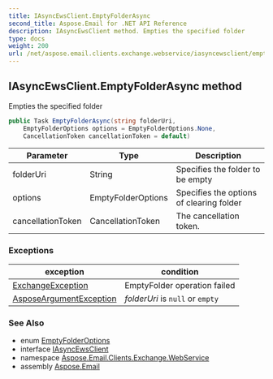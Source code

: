 ```yaml
---
title: IAsyncEwsClient.EmptyFolderAsync
second_title: Aspose.Email for .NET API Reference
description: IAsyncEwsClient method. Empties the specified folder
type: docs
weight: 200
url: /net/aspose.email.clients.exchange.webservice/iasyncewsclient/emptyfolderasync/
---
```

## IAsyncEwsClient.EmptyFolderAsync method

Empties the specified folder

```csharp
public Task EmptyFolderAsync(string folderUri, 
    EmptyFolderOptions options = EmptyFolderOptions.None, 
    CancellationToken cancellationToken = default)
```

| Parameter | Type | Description |
| --- | --- | --- |
| folderUri | String | Specifies the folder to be empty |
| options | EmptyFolderOptions | Specifies the options of clearing folder |
| cancellationToken | CancellationToken | The cancellation token. |

### Exceptions

| exception | condition |
| --- | --- |
| [ExchangeException](../../../aspose.email/exchangeexception/) | EmptyFolder operation failed |
| [AsposeArgumentException](../../../aspose.email/asposeargumentexception/) | *folderUri* is `null` or `empty` |

### See Also

* enum [EmptyFolderOptions](../../emptyfolderoptions/)
* interface [IAsyncEwsClient](../)
* namespace [Aspose.Email.Clients.Exchange.WebService](../../iasyncewsclient/)
* assembly [Aspose.Email](../../../)


